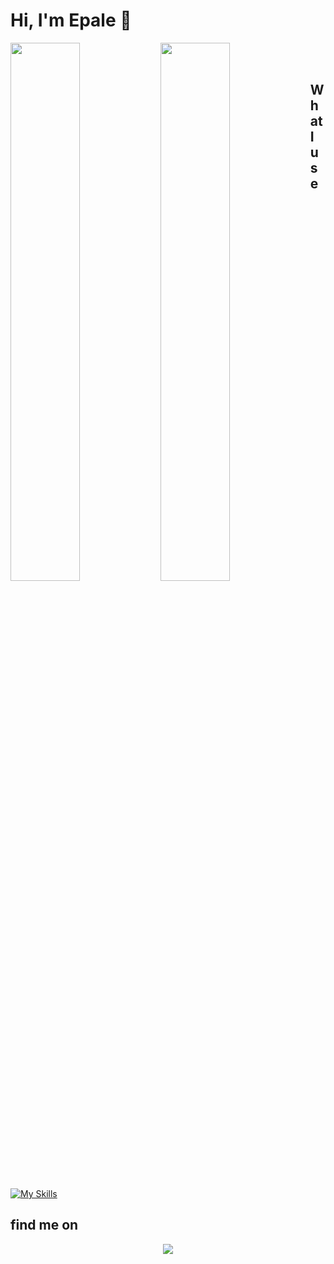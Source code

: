 # Hi, I'm Epale 👋




<img align="left" width="47%" src="https://github-readme-stats.vercel.app/api?username=imodoiepale&show_icons=true&theme=radical"/>
<img align="left" width="47%" src="https://github-readme-stats.vercel.app/api/top-langs/?username=imodoiepale&layout=compact"/>
<br><br>



<h2>What I use</h2>


[![My Skills](https://skillicons.dev/icons?i=html,css,js,bootstrap,python,django,git,github,firebase,heroku,mysql,selenium,svg,vscode&perline=6)](https://skillicons.dev)



<h2>find me on</h2>

<p align="center">
  <a href="https://skillicons.dev">
    <img src="https://skillicons.dev/icons?i=twitter,linkedin,stackoverflow,discord" />
  </a>
</p>
